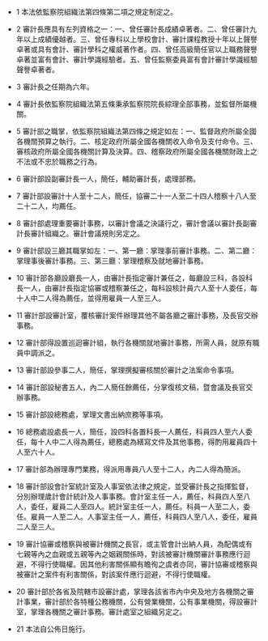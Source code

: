 * 1 本法依監察院組織法第四條第二項之規定制定之。

* 2 審計長應具有左列資格之一：一、曾任審計長成績卓著者。二、曾任審計九年以上成績優越者。三、曾任專科以上學校會計、審計課程教授十年以上聲譽卓著或具有會計、審計學科之權威著作者。四、曾任高級簡任官以上職務聲譽卓著並富有會計、審計學識經驗者。五、曾任監察委員富有會計審計學識經驗聲譽卓著者。

* 3 審計長之任期為六年。

* 4 審計長依監察院組織法第五條秉承監察院院長綜理全部事務，並監督所屬機關。

* 5 審計部之職掌，依監察院組織法第四條之規定如左：一、監督政府所屬全國各機關預算之執行。二、核定政府所屬全國各機關收入命令及支付命令。三、審核政府所屬全國各機關計算及決算。四、稽察政府所屬全國各機關財政上之不法或不忠於職務之行為。

* 6 審計部設副審計長一人，簡任，輔助審計長，處理部務。

* 7 審計部設審計十人至十二人，簡任，協審二十一人至二十四人稽察十八人至二十二人，均薦任。

* 8 審計部處理重要審計事務，以審計會議之決議行之，審計會議以審計長副審計長審計組織之。審計會議規則另定之。

* 9 審計部設三廳其職掌如左：一、第一廳：掌理事前審計事務。二、第二廳：掌理事後審計事務。三、第三廳：掌理稽察及就地審計事務。

* 10 審計部各廳設廳長一人，由審計長指定審計兼任之，每廳設三科，各設科長一人，由審計長指定協審或稽察兼任之，每科設核計員六人至十人委任，每十人中二人得為薦任，並得用雇員一人至三人。

* 11 審計部設審計室，覆核審計案件辦理其他不屬各廳之審計事務，及長官交辦事務。

* 12 審計部得設置巡迴審計組，執行各機關就地審計事務，所需人員，就原有職員中調派之。

* 13 審計部設參事二人，簡任，掌理撰擬審核關於審計之法案命令事項。

* 14 審計部設秘書五人，內二人簡任餘薦任，分掌復核文稿，暨會議及長官交辦事務。

* 15 審計部設總務處，掌理文書出納庶務等事項。

* 16 總務處設處長一人，簡任，設四科各置科長一人薦任，科員四人至六人委任，每十人中二人得為薦任，總務處為繕寫文件及其他事務，得酌用雇員四十人至六十人。

* 17 審計部為辦理專門業務，得派用專員八人至十二人，內二人得為簡派。

* 18 審計部設會計室統計室及人事室依法律之規定，並受審計長之指揮監督，分別辦理歲計會計統計及人事事務。會計室主任一人，薦任，科員四人至八人，委任，雇員二人至四人。統計室主任一人，薦任。科員一人至二人，委任。雇員一人至二人。人事室主任一人，薦任，科員四人至八人，委任，雇員二人至三人。

* 19 審計協審或稽察與被審計機關之長官，或主管會計出納人員，為配偶或有七親等內之血親或五親等內之姻親關係時，對該被審計機關審計事務應行迴避，不得行使職權。因其他利害關係顯有瞻徇之虞者亦同，審計協審或稽察與被審計之案件有利害關係，對該案件應行迴避，不得行使職權。

* 20 審計部於各省及院轄市設審計處，掌理各該省市內中央及地方各機關之審計事業，審計部於各特種公務機關，公有營業機關，公有事業機關，得設審計室，掌理各機關之審計事務。審計處室之組織另定之。

* 21 本法自公佈日施行。


